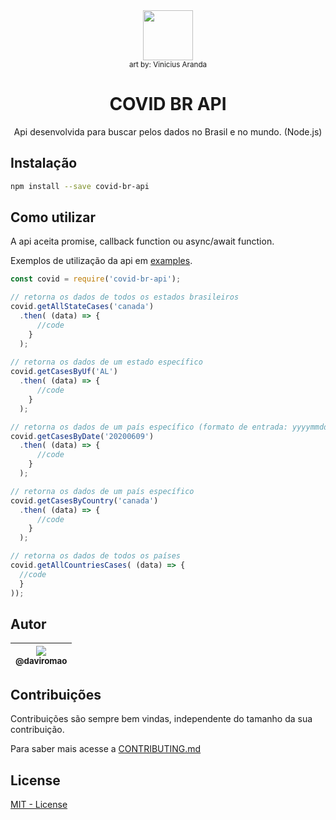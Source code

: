 <div align="center">
  <img src="https://i.imgur.com/wz5gJkG.png" width="80px"/></br>
  <sup>art by: Vinicius Aranda</sup>
  <h1>COVID BR API</h1>
</div>
<p align="center">
Api desenvolvida para buscar pelos dados no Brasil e no mundo. (Node.js)
</p>

## Instalação
```bash
npm install --save covid-br-api
```

## Como utilizar
A api aceita promise, callback function ou async/await function.

Exemplos de utilização da api em [examples](./examples).
```js
const covid = require('covid-br-api');

// retorna os dados de todos os estados brasileiros
covid.getAllStateCases('canada')
  .then( (data) => {
      //code
    }
  ); 
  
// retorna os dados de um estado específico
covid.getCasesByUf('AL')
  .then( (data) => {
      //code
    }
  ); 

// retorna os dados de um país específico (formato de entrada: yyyymmdd)
covid.getCasesByDate('20200609')
  .then( (data) => {
      //code
    }
  ); 

// retorna os dados de um país específico
covid.getCasesByCountry('canada')
  .then( (data) => {
      //code
    }
  ); 

// retorna os dados de todos os países 
covid.getAllCountriesCases( (data) => {
  //code
  }
));

```

## Autor
| [<img src="https://avatars3.githubusercontent.com/u/53953664?s=115&v=4"><br><sub>@daviromao</sub>](https://github.com/daviromao) |
| :---: |

## Contribuições
Contribuições são sempre bem vindas, independente do tamanho da sua contribuição.

Para saber mais acesse a [CONTRIBUTING.md](./CONTRIBUTING.md)

## License
[MIT - License](./LICENSE)
